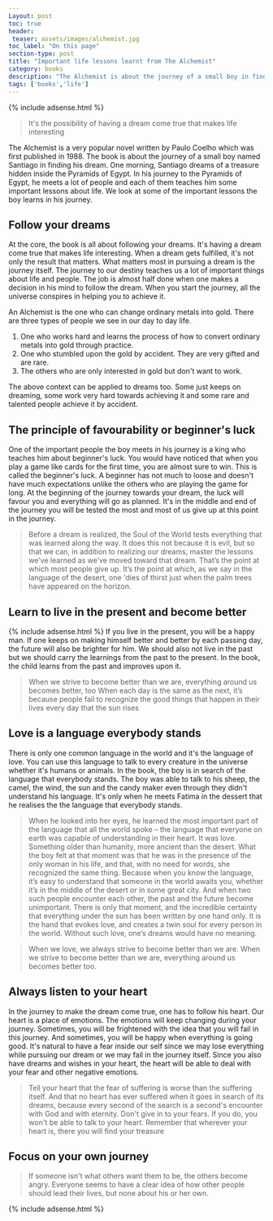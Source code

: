 ```yaml
---
Layout: post
toc: true
header:
 teaser: assets/images/alchemist.jpg
toc_label: "On this page"
section-type: post
title: "Important life lessons learnt from The Alchemist"
category: books
description: "The Alchemist is about the journey of a small boy in finding his dream/treasure. In his journey to find the treasure, he meets with a lot of people and each of them teaches him some important life lessons"
tags: ['books','life']
---
```

{% include adsense.html %}
> It's the possibility of having a dream come true that makes life interesting

The Alchemist is a very popular novel written by Paulo Coelho which was first published in 1988. The book is about the journey of a small boy named Santiago in finding his dream. One morning, Santiago dreams of a treasure hidden inside the Pyramids of Egypt. In his journey to the Pyramids of Egypt, he meets a lot of people and each of them teaches him some important lessons about life. We look at some of the important lessons the boy learns in his journey.

## Follow your dreams

At the core, the book is all about following your dreams. It's having a dream come true that makes life interesting. When a dream gets fulfilled, it's not only the result that matters. What matters most in pursuing a dream is the journey itself. The journey to our destiny teaches us a lot of important things about life and people.
The job is almost half done when one makes a decision in his mind to follow the dream. When you start the journey, all the universe conspires in helping you to achieve it.

An Alchemist is the one who can change ordinary metals into gold. There are three types of people we see in our day to day life.
1. One who works hard and learns the process of how to convert ordinary metals into gold through practice.
2. One who stumbled upon the gold by accident. They are very gifted and are rare.
3. The others who are only interested in gold but don't want to work.

The above context can be applied to dreams too. Some just keeps on dreaming, some work very hard towards achieving it and some rare and talented people achieve it by accident.

## The principle of favourability or beginner's luck

One of the important people the boy meets in his journey is a king who teaches him about beginner's luck. You would have noticed that when you play a game like cards for the first time, you are almost sure to win. This is called the beginner's luck. A beginner has not much to loose and doesn't have much expectations unlike the others who are playing the game for long.
At the beginning of the journey towards your dream, the luck will favour you and everything will go as planned. It's in the middle and end of the journey you will be tested the most and most of us give up at this point in the journey.

> Before a dream is realized, the Soul of the World tests everything that was learned along the way. It does this not because it is evil, but so that we can, in addition to realizing our dreams, master the lessons we’ve learned as we’ve moved toward that dream. That’s the point at which most people give up. It’s the point at which, as we say in the language of the desert, one 'dies of thirst just when the palm trees have appeared on the horizon.

## Learn to live in the present and become better
{% include adsense.html %}
If you live in the present, you will be a happy man. If one keeps on making himself better and better by each passing day, the future will also be brighter for him. We should also not live in the past but we should carry the learnings from the past to the present. In the book, the child learns from the past and improves upon it.

> When we strive to become better than we are, everything around us becomes better, too
> When each day is the same as the next, it’s because people fail to recognize the good things that happen in their lives every day that the sun rises

## Love is a language everybody stands

There is only one common language in the world and it's the language of love. You can use this language to talk to every creature in the universe whether it's humans or animals. In the book, the boy is in search of the language that everybody stands. The boy was able to talk to his sheep, the camel, the wind, the sun and the candy maker even through they didn't understand his language. It's only when he meets Fatima in the dessert that
he realises the the language that everybody stands.

> When he looked into her eyes, he learned the most important part of the language that all the world spoke – the language that everyone on earth was capable of understanding in their heart. It was love. Something older than humanity, more ancient than the desert. What the boy felt at that moment was that he was in the presence of the only woman in his life, and that, with no need for words, she recognized the same thing. Because when you know the language, it’s easy to understand that someone in the world awaits you, whether it’s in the middle of the desert or in some great city. And when two such people encounter each other, the past and the future become unimportant. There is only that moment, and the incredible certainty that everything under the sun has been written by one hand only. It is the hand that evokes love, and creates a twin soul for every person in the world. Without such love, one’s dreams would have no meaning.

> When we love, we always strive to become better than we are. When we strive to become better than we are, everything around us becomes better too.

## Always listen to your heart

In the journey to make the dream come true, one has to follow his heart. Our heart is a place of emotions. The emotions will keep changing during your journey. Sometimes, you will be frightened with the idea that you will fail in this journey. And sometimes, you will be happy when everything is going good.
It's natural to have a fear inside our self since we may lose everything while pursuing our dream or we may fail in the journey itself. Since you also have dreams and wishes in your heart, the heart will be able to deal with your fear and other negative emotions.

> Tell your heart that the fear of suffering is worse than the suffering itself. And that no heart has ever suffered when it goes in search of its dreams, because every second of the search is a second's encounter with God and with eternity.
> Don't give in to your fears. If you do, you won't be able to talk to your heart.
> Remember that wherever your heart is, there you will find your treasure

## Focus on your own journey

> If someone isn't what others want them to be, the others become angry. Everyone seems to have a clear idea of how other people should lead their lives, but none about his or her own.

{% include adsense.html %}